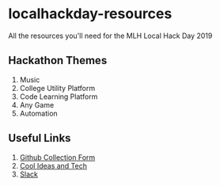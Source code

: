 # localhackday-resources
All the resources you'll need for the MLH Local Hack Day 2019

## Hackathon Themes
1. Music
1. College Utility Platform
1. Code Learning Platform
1. Any Game
1. Automation


## Useful Links

1. [Github Collection Form](https://bit.ly/2rfHkjK)
1. [Cool Ideas and Tech](https://gist.github.com/itaditya/b32646e1cc7493c8d71fa680a5c729c5)
1. [Slack](https://lhd.mlh.io/slack)
